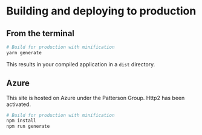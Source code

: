 # Building and deploying to production

## From the terminal

```bash
# Build for production with minification
yarn generate
```

This results in your compiled application in a `dist` directory.

## Azure

This site is hosted on Azure under the Patterson Group. Http2 has been activated.

```bash
# Build for production with minification
npm install
npm run generate
```
